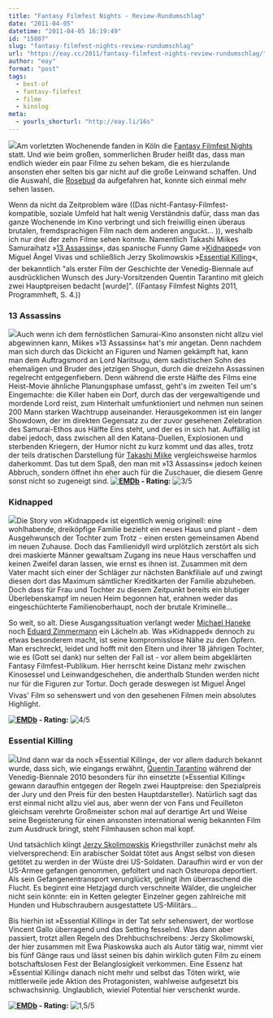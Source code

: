 ```yaml
---
title: "Fantasy Filmfest Nights - Review-Rundumschlag"
date: "2011-04-05"
datetime: "2011-04-05 16:19:49"
id: "15807"
slug: "fantasy-filmfest-nights-review-rundumschlag"
url: "https://eay.cc/2011/fantasy-filmfest-nights-review-rundumschlag/"
author: "eay"
format: "post"
tags:
  - best-of
  - fantasy-filmfest
  - filme
  - kinolog
meta:
  - yourls_shorturl: "http://eay.li/16s"
---
```


![](https://eay.cc/uploads/2011/fantasyfilmfestnights.gif)Am vorletzten Wochenende fanden in Köln die [Fantasy Filmfest Nights](http://www.fantasyfilmfest.com) statt. Und wie beim großen, sommerlichen Bruder heißt das, dass man endlich wieder ein paar Filme zu sehen bekam, die es hierzulande ansonsten eher selten bis gar nicht auf die große Leinwand schaffen. Und die Auswahl, die [Rosebud](http://www.rosebud-entertainment.de/) da aufgefahren hat, konnte sich einmal mehr sehen lassen.

Wenn da nicht da Zeitproblem wäre ((Das nicht-Fantasy-Filmfest-kompatible, soziale Umfeld hat halt wenig Verständnis dafür, dass man das ganze Wochenende im Kino verbringt und sich freiwillig einen überaus brutalen, fremdsprachigen Film nach dem anderen anguckt... )), weshalb ich nur drei der zehn Filme sehen konnte. Namentlich Takashi Miikes Samuraihatz »[13 Assassins](http://www.imdb.com/title/tt1436045/)«, das spanische Funny Game »[Kidnapped](http://www.imdb.com/title/tt1629377/)« von Miguel Ãngel Vivas und schließlich Jerzy Skolimowskis »[Essential Killing](http://www.imdb.com/title/tt1561768/)«, der bekanntlich "als erster Film der Geschichte der Venedig-Biennale auf ausdrücklichen Wunsch des Jury-Vorsitzenden Quentin Tarantino mit gleich zwei Hauptpreisen bedacht \[wurde\]". ((Fantasy Filmfest Nights 2011, Programmheft, S. 4.))

### 13 Assassins

![](https://eay.cc/uploads/2011/13assassins.jpg)Auch wenn ich dem fernöstlichen Samurai-Kino ansonsten nicht allzu viel abgewinnen kann, Miikes »13 Assassins« hat's mir angetan. Denn nachdem man sich durch das Dickicht an Figuren und Namen gekämpft hat, kann man dem Auftragsmord an Lord Naritsugu, dem sadistischen Sohn des ehemaligen und Bruder des jetzigen Shogun, durch die dreizehn Assassinen regelrecht entgegenfiebern. Denn während die erste Hälfte des Films eine Heist-Movie ähnliche Planungsphase umfasst, geht's im zweiten Teil um's Eingemachte: die Killer haben ein Dorf, durch das der vergewaltigende und mordende Lord reist, zum Hinterhalt umfunktioniert und nehmen nun seinen 200 Mann starken Wachtrupp auseinander. Herausgekommen ist ein langer Showdown, der im direkten Gegensatz zu der zuvor gesehenen Zelebration des Samurai-Ethos aus Hälfte Eins steht, und der es in sich hat. Auffällig ist dabei jedoch, dass zwischen all den Katana-Duellen, Explosionen und sterbenden Kriegern, der Humor nicht zu kurz kommt und das alles, trotz der teils dratischen Darstellung für [Takashi Miike](http://en.wikipedia.org/wiki/Takashi_Miike) vergleichsweise harmlos daherkommt. Das tut dem Spaß, den man mit »13 Assassins« jedoch keinen Abbruch, sondern öffnet ihn eher auch für die Zuschauer, die diesem Genre sonst nicht so zugeneigt sind. **[![EMDb](/uploads/pages/emdb/emdb_mini.gif)](http://eay.cc/emdb/) - Rating:** ![3/5](/uploads/pages/emdb/s_3.gif)

### Kidnapped

![](https://eay.cc/uploads/2011/kidnapped.jpg)Die Story von »Kidnapped« ist eigentlich wenig originell: eine wohlhabende, dreiköpfige Familie bezieht ein neues Haus und plant - dem Ausgehwunsch der Tochter zum Trotz - einen ersten gemeinsamen Abend im neuen Zuhause. Doch das Familienidyll wird urplötzlich zerstört als sich drei maskierte Männer gewaltsam Zugang ins neue Haus verschaffen und keinen Zweifel daran lassen, wie ernst es ihnen ist. Zusammen mit dem Vater macht sich einer der Schläger zur nächsten Bankfiliale auf und zwingt diesen dort das Maximum sämtlicher Kreditkarten der Familie abzuheben. Doch dass für Frau und Tochter zu diesem Zeitpunkt bereits ein blutiger Überlebenskampf im neuen Heim begonnen hat, erahnen weder das eingeschüchterte Familienoberhaupt, noch der brutale Kriminelle...

So weit, so alt. Diese Ausgangssituation verlangt weder [Michael Haneke](http://de.wikipedia.org/wiki/Michael_Haneke) noch [Eduard Zimmermann](http://de.wikipedia.org/wiki/Eduard_Zimmermann_(Moderator)) ein Lächeln ab. Was »Kidnapped« dennoch zu etwas besonderem macht, ist seine kompromisslose Nähe zu den Opfern. Man erschreckt, leidet und hofft mit den Eltern und ihrer 18 jährigen Tochter, wie es (Gott sei dank) nur selten der Fall ist - vor allem beim abgeklärten Fantasy Filmfest-Publikum. Hier herrscht keine Distanz mehr zwischen Kinosessel und Leinwandgeschehen, die anderthalb Stunden werden nicht nur für die Figuren zur Tortur. Doch gerade deswegen ist Miguel Ãngel Vivas' Film so sehenswert und von den gesehenen Filmen mein absolutes Highlight.

 **[![EMDb](/uploads/pages/emdb/emdb_mini.gif)](http://eay.cc/emdb/) - Rating:** ![4/5](/uploads/pages/emdb/s_4.gif)

### Essential Killing

![](https://eay.cc/uploads/2011/essentialkilling.jpg)Und dann war da noch »Essential Killing«, der vor allem dadurch bekannt wurde, dass sich, wie eingangs erwähnt, [Quentin Tarantino](//eay.cc/tag/quentin-tarantino/) während der Venedig-Biennale 2010 besonders für ihn einsetzte (»Essential Killing« gewann daraufhin entgegen der Regeln zwei Hauptpreise: den Spezialpreis der Jury und den Preis für den besten Hauptdarsteller). Natürlich sagt das erst einmal nicht allzu viel aus, aber wenn der von Fans und Feuilleton gleichsam verehrte Großmeister schon mal auf derartige Art und Weise seine Begeisterung für einen ansonsten international wenig bekannten Film zum Ausdruck bringt, steht Filmhausen schon mal kopf.

Und tatsächlich klingt [Jerzy Skolimowskis](http://de.wikipedia.org/wiki/Jerzy_Skolimowski) Kriegsthriller zunächst mehr als vielversprechend: Ein arabischer Soldat tötet aus Angst selbst von diesen getötet zu werden in der Wüste drei US-Soldaten. Daraufhin wird er von der US-Armee gefangen genommen, gefoltert und nach Osteuropa deportiert. Als sein Gefangenentransport verunglückt, gelingt ihm überraschend die Flucht. Es beginnt eine Hetzjagd durch verschneite Wälder, die ungleicher nicht sein könnte: ein in Ketten gelegter Einzelner gegen zahlreiche mit Hunden und Hubschraubern ausgestattete US-Militärs...

Bis hierhin ist »Essential Killing« in der Tat sehr sehenswert, der wortlose Vincent Gallo überragend und das Setting fesselnd. Was dann aber passiert, trotzt allen Regeln des Drehbuchschreibens: Jerzy Skolimowski, der hier zusammen mit Ewa Piaskowska auch als Autor tätig war, nimmt vier bis fünf Gänge raus und lässt seinen bis dahin wirklich guten Film zu einem botschaftslosen Fest der Belanglosigkeit verkommen. Eine Essenz hat »Essential Killing« danach nicht mehr und selbst das Töten wirkt, wie mittlerweile jede Aktion des Protagonisten, wahlweise aufgesetzt bis schwachsinnig. Unglaublich, wieviel Potential hier verschenkt wurde.

 **[![EMDb](/uploads/pages/emdb/emdb_mini.gif)](http://eay.cc/emdb/) - Rating:** ![1,5/5](/uploads/pages/emdb/s_1-5.gif)
